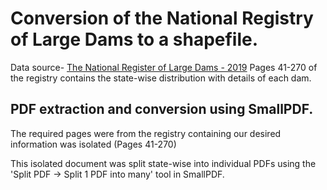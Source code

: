 # Conversion of the National Registry of Large Dams to a shapefile.

Data source- [The National Register of Large Dams - 2019](https://cwc.gov.in/sites/default/files/nrld06042019.pdf)
Pages 41-270 of the registry contains the state-wise distribution with details of each dam. 

## PDF extraction and conversion using SmallPDF.
The required pages were from the registry containing our desired information was isolated (Pages 41-270)

This isolated document was split state-wise into individual PDFs using the 'Split PDF -> Split 1 PDF into many' tool in SmallPDF.


